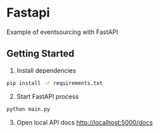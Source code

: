 # Fastapi
Example of eventsourcing with FastAPI

## Getting Started
1. Install dependencies
```zsh
pip install -r requirements.txt
```
2. Start FastAPI process
```zsh
python main.py
```
3. Open local API docs [http://localhost:5000/docs](http://localhost:5000/docs)
